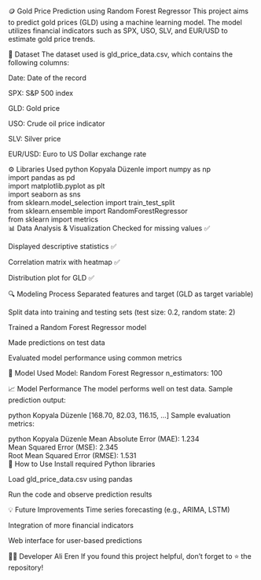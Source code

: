 🪙 Gold Price Prediction using Random Forest Regressor
This project aims to predict gold prices (GLD) using a machine learning model. The model utilizes financial indicators such as SPX, USO, SLV, and EUR/USD to estimate gold price trends.

📁 Dataset
The dataset used is gld_price_data.csv, which contains the following columns:

Date: Date of the record

SPX: S&P 500 index

GLD: Gold price

USO: Crude oil price indicator

SLV: Silver price

EUR/USD: Euro to US Dollar exchange rate

⚙️ Libraries Used
python
Kopyala
Düzenle
import numpy as np  
import pandas as pd  
import matplotlib.pyplot as plt  
import seaborn as sns  
from sklearn.model_selection import train_test_split  
from sklearn.ensemble import RandomForestRegressor  
from sklearn import metrics  
📊 Data Analysis & Visualization
Checked for missing values ✅

Displayed descriptive statistics ✅

Correlation matrix with heatmap ✅

Distribution plot for GLD ✅

🔍 Modeling Process
Separated features and target (GLD as target variable)

Split data into training and testing sets (test size: 0.2, random state: 2)

Trained a Random Forest Regressor model

Made predictions on test data

Evaluated model performance using common metrics

🧠 Model Used
Model: Random Forest Regressor
n_estimators: 100

📈 Model Performance
The model performs well on test data. Sample prediction output:

python
Kopyala
Düzenle
[168.70, 82.03, 116.15, ...]
Sample evaluation metrics:

python
Kopyala
Düzenle
Mean Absolute Error (MAE): 1.234  
Mean Squared Error (MSE): 2.345  
Root Mean Squared Error (RMSE): 1.531  
🧪 How to Use
Install required Python libraries

Load gld_price_data.csv using pandas

Run the code and observe prediction results

💡 Future Improvements
Time series forecasting (e.g., ARIMA, LSTM)

Integration of more financial indicators

Web interface for user-based predictions

🧑‍💻 Developer
Ali Eren
If you found this project helpful, don’t forget to ⭐ the repository!
